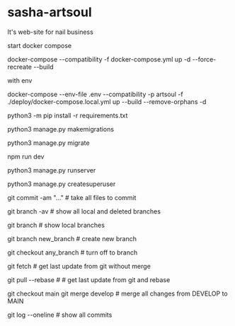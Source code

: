 # sasha-artsoul
It's web-site for nail business

start docker compose

<!-- from /deploy -->
docker-compose --compatibility -f docker-compose.yml up -d --force-recreate --build

with env

<!-- from project -->
docker-compose --env-file .env --compatibility -p artsoul -f ./deploy/docker-compose.local.yml up --build --remove-orphans -d

<!-- install python libs -->
python3 -m pip install -r requirements.txt

<!-- create migrations -->
python3 manage.py makemigrations

<!-- migrate to DB -->
python3 manage.py migrate

<!-- run nextjs -->
npm run dev

<!-- run django -->
python3 manage.py runserver

<!-- create ADMIN -->
python3 manage.py createsuperuser


<!-- GIT usefull commands -->
git commit -am "..."  # take all files to commit

git branch -av  # show all local and deleted branches 

git branch  # show local branches

git branch new_branch  # create new branch

git checkout any_branch  # turn off to branch

git fetch  # get last update from git without merge

git pull --rebase  # # get last update from git and rebase

git checkout main
git merge develop  # merge all changes from DEVELOP to MAIN

git log --oneline  # show all commits